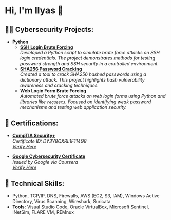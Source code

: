 <h1>Hi, I'm Ilyas 👋</h1>

<h2>👨‍💻 Cybersecurity Projects:</h2>

- <b>Python</b>
  - [**SSH Login Brute Forcing**](https://github.com/ilyas2468/SSH-Login-Brute-Forcing/tree/main)  
    *Developed a Python script to simulate brute force attacks on SSH login credentials. The project demonstrates methods for testing password strength and SSH security in a controlled environment.*
  - [**SHA256 Password Cracking**](https://github.com/ilyas2468/SHA256-Password-Cracking/tree/main)  
    *Created a tool to crack SHA256 hashed passwords using a dictionary attack. This project highlights hash vulnerability awareness and cracking techniques.*
  - **Web Login Form Brute Forcing**  
    *Automated brute force attacks on web login forms using Python and libraries like `requests`. Focused on identifying weak password mechanisms and testing web application security.*

<h2>📜 Certifications:</h2>

- **[CompTIA Security+](http://verify.CompTIA.org)**  
  *Certificate ID: DY3Y8QXRL1F114G8*  
  *[Verify Here](http://verify.CompTIA.org)*

- **[Google Cybersecurity Certificate](https://coursera.org/verify/professional-cert/0QOEYNJMYQ5Y)**  
  *Issued by Google via Coursera*  
  *[Verify Here](https://coursera.org/verify/professional-cert/0QOEYNJMYQ5Y)*

<h2>🔧 Technical Skills:</h2>

- Python, TCP/IP, DNS, Firewalls, AWS (EC2, S3, IAM), Windows Active Directory, Virus Scanning, Wireshark, Suricata
- **Tools:** Visual Studio Code, Oracle VirtualBox, Microsoft Sentinel, INetSim, FLARE VM, REMnux

<!--
**ilyas2468/ilyas2468** is a ✨ _special_ ✨ repository because its `README.md` (this file) appears on your GitHub profile.

-->
